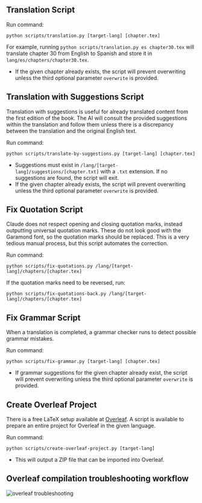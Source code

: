 ## Translation Script
Run command:

```
python scripts/translation.py [target-lang] [chapter.tex]
```
For example, running `python scripts/translation.py es chapter30.tex` will translate chapter 30 from English to Spanish and store it in `lang/es/chapters/chapter30.tex`.

- If the given chapter already exists, the script will prevent overwriting unless the third optional parameter `overwrite` is provided.

## Translation with Suggestions Script
Translation with suggestions is useful for already translated content from the first edition of the book. The AI will consult the provided suggestions within the translation and follow them unless there is a discrepancy between the translation and the original English text.

Run command:
```
python scripts/translate-by-suggestions.py [target-lang] [chapter.tex]
```
- Suggestions must exist in `/lang/[target-lang]/suggestions/[chapter.txt]` with a `.txt` extension. If no suggestions are found, the script will exit.
- If the given chapter already exists, the script will prevent overwriting unless the third optional parameter `overwrite` is provided.

## Fix Quotation Script
Claude does not respect opening and closing quotation marks, instead outputting universal quotation marks. These do not look good with the Garamond font, so the quotation marks should be replaced. This is a very tedious manual process, but this script automates the correction.

Run command:
```
python scripts/fix-quotations.py /lang/[target-lang]/chapters/[chapter.tex]
```
If the quotation marks need to be reversed, run:
```
python scripts/fix-quotations-back.py /lang/[target-lang]/chapters/[chapter.tex]
```
## Fix Grammar Script
When a translation is completed, a grammar checker runs to detect possible grammar mistakes.

Run command:
```
python scripts/fix-grammar.py [target-lang] [chapter.tex]
```
- If grammar suggestions for the given chapter already exist, the script will prevent overwriting unless the third optional parameter `overwrite` is provided.

## Create Overleaf Project
There is a free LaTeX setup available at [Overleaf](https://overleaf.com). A script is available to prepare an entire project for Overleaf in the given language.

Run command:
```
python scripts/create-overleaf-project.py [target-lang]
```
- This will output a ZIP file that can be imported into Overleaf.

## Overleaf compilation troubleshooting workflow
![overleaf troubleshooting](https://drive.google.com/file/d/1KfBPEE30SdzK2yIF_Rw96tcutAzT6_29/view?usp=sharing)